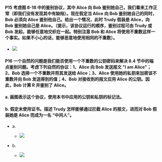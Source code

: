 #### P15 考虑图 8-18 中的鉴别协议，其中 Alice 向 Bob 鉴别她自己，我们看来工作正常（即我们没有发现其中有缺陷）。现在假定当 Alice 向 Bob 鉴别她自己的同时，Bob 必须向 Alice 鉴别他自己。给出一个情况，此时 Trudy 假装是 Alice，向 Bob 鉴别她自己是 Alice。（提示，该协议运行的顺序，鉴别过程可由 Trudy 或 Bob 发起，能够任意地交织在一起。特别注意 Bob 和 Alice 将使用不重数这样一个事实。如果不小心的话，能够恶意地使用相同的不重数）。
 
   * ![](https://github.com/YangXiaoHei/Networking/blob/master/08%20计算机网络中的安全/image/p15.png)

#### P16 一个自然的问题是我们能否使用一个不重数的公钥密码来解决 8.4 节中的端点鉴别问题。考虑下列自然的协议：1、Alice 向 Bob 发送报文 "I am Alice"；2、Bob 选择一个不重数并将其发送给 Alice；3、Alice 使用她的私钥来加密该不重数并向 Bob 发送得到的值；4、Bob 对接收到的报文应用 Alice 的公钥。因此，Bob 计算 R 并鉴别了 Alice。
#### a. 画图表示这个协议，使用本书中应用的公钥和私钥的标记法。 
#### b. 假定未使用证书。描述 Trudy 怎样能够通过拦截 Alice 的报文，进而对 Bob 假装她是 Alice 而成为一名 “中间人”。

   * a.
      *  ![](https://github.com/YangXiaoHei/Networking/blob/master/08%20计算机网络中的安全/image/p16.1.png)

   * b.
      * ![](https://github.com/YangXiaoHei/Networking/blob/master/08%20计算机网络中的安全/image/p16.2.png)


